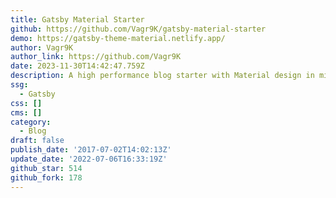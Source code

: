 ```yaml
---
title: Gatsby Material Starter
github: https://github.com/Vagr9K/gatsby-material-starter
demo: https://gatsby-theme-material.netlify.app/
author: Vagr9K
author_link: https://github.com/Vagr9K
date: 2023-11-30T14:42:47.759Z
description: A high performance blog starter with Material design in mind for GatsbyJS.
ssg:
  - Gatsby
css: []
cms: []
category:
  - Blog
draft: false
publish_date: '2017-07-02T14:02:13Z'
update_date: '2022-07-06T16:33:19Z'
github_star: 514
github_fork: 178
---
```

